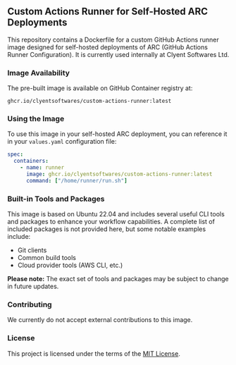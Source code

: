 ## Custom Actions Runner for Self-Hosted ARC Deployments

This repository contains a Dockerfile for a custom GitHub Actions runner image designed for self-hosted deployments of ARC (GitHub Actions Runner Configuration). It is currently used internally at Clyent Softwares Ltd.

### Image Availability

The pre-built image is available on GitHub Container registry at:

```
ghcr.io/clyentsoftwares/custom-actions-runner:latest
```

### Using the Image

To use this image in your self-hosted ARC deployment, you can reference it in your `values.yaml` configuration file:

```yaml
spec:
  containers:
    - name: runner
      image: ghcr.io/clyentsoftwares/custom-actions-runner:latest
      command: ["/home/runner/run.sh"]
```

### Built-in Tools and Packages

This image is based on Ubuntu 22.04 and includes several useful CLI tools and packages to enhance your workflow capabilities. A complete list of included packages is not provided here, but some notable examples include:

* Git clients
* Common build tools
* Cloud provider tools (AWS CLI, etc.)

**Please note:** The exact set of tools and packages may be subject to change in future updates.

### Contributing

We currently do not accept external contributions to this image.

### License

This project is licensed under the terms of the [MIT License](https://opensource.org/licenses/MIT).
